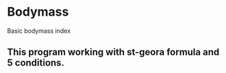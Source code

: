 # Bodymass
Basic bodymass index 

<h2> This program working with st-geora formula and 5 conditions. <h2>
  
